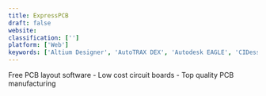 ```yaml
---
title: ExpressPCB
draft: false 
website: 
classification: ['']
platform: ['Web']
keywords: ['Altium Designer', 'AutoTRAX DEX', 'Autodesk EAGLE', 'CIDess', 'Circuit Wizard', 'CometCAD', 'EasyEDA', 'Electronics Workbench', 'FreePCB', 'Fritzing', 'KiCad', 'LTspice', 'LibrePCB', 'LochMaster', 'Ngspice', 'Osmond PCB', 'Proteus PCB design', 'QUCS', 'Razen', 'gEDA Project']
---
```

Free PCB layout software - Low cost circuit boards - Top quality PCB manufacturing